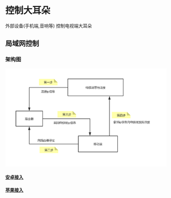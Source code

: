 # 控制大耳朵
外部设备(手机端,音响等) 控制电视端大耳朵

## 局域网控制

### 架构图
![Alt text](架构.png)


#### [安卓接入](android.md)

#### [苹果接入](ios.md)

